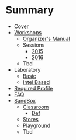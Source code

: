 # Summary

* [Cover](README.md)
* [Workshops](documentation/Workshops.md)
   * [Organizer's Manual](OrganizersManual.md)
   * Sessions
       * [2015](documentation/Sessions2015.md)
       * [2016](documentation/Sessions2016.md)
   * Tbd
* Laboratory
   * [Basic](documentation/LaboratoryBasic.md)
   * [Intel Based](documentation/LaboratoryIntelBased.md)
* [Required Profile](RequiredProfile.md)
* [FAQ](Faq.md)
* [SandBox](Sandbox.md)
   * [Classroom](Classroom.md)
       * [Def](documentation/Def.md)
   * [Stores](Stores.md)
   * [Playground](Playground.md)
   * Tbd

